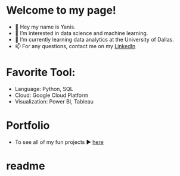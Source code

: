 # Welcome to my page! 

- 👋 Hey my name is Yanis.
- 👀 I’m interested in data science and machine learning.
- 🌱 I’m currently learning data analytics at the University of Dallas.
- 📫 For any questions, contact me on my [LinkedIn](https://www.linkedin.com/in/yanis-escartin-540934142/)

# Favorite Tool: 

- Language: Python, SQL
- Cloud: Google Cloud Platform
- Visualization: Power BI, Tableau

# Portfolio

- To see all of my fun projects ▶️ [here](https://github.com/Bruc3U/Projects)

<!---
Bruc3U/Bruc3U is a ✨ special ✨ repository because its `README.md` (this file) appears on your GitHub profile.
You can click the Preview link to take a look at your changes.
--->
# readme




